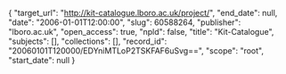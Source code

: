{
  "target_url": "http://kit-catalogue.lboro.ac.uk/project/", 
  "end_date": null, 
  "date": "2006-01-01T12:00:00", 
  "slug": 60588264, 
  "publisher": "lboro.ac.uk", 
  "open_access": true, 
  "npld": false, 
  "title": "Kit-Catalogue", 
  "subjects": [], 
  "collections": [], 
  "record_id": "20060101T120000/EDYniMTLoP2TSKFAF6uSvg==", 
  "scope": "root", 
  "start_date": null
}

